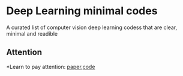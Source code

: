 # Deep Learning minimal codes

A curated list of computer vision deep learning codess that are clear, minimal and readible 

## Attention
*Learn to pay attention: [paper](http://www.robots.ox.ac.uk/~tvg/publications/2018/LearnToPayAttention_v5.pdf),[code](https://github.com/SaoYan/LearnToPayAttention)



